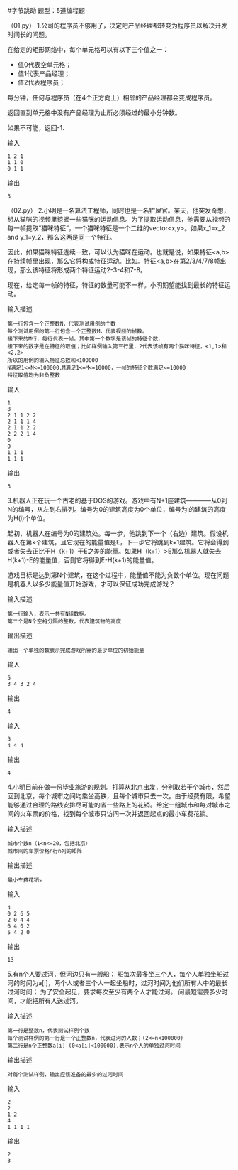 #字节跳动
题型：5道编程题

（01.py）
1.公司的程序员不够用了，决定吧产品经理都转变为程序员以解决开发时间长的问题。

在给定的矩形网络中，每个单元格可以有以下三个值之一：

- 值0代表空单元格；
- 值1代表产品经理；
- 值2代表程序员；

每分钟，任何与程序员（在4个正方向上）相邻的产品经理都会变成程序员。

返回直到单元格中没有产品经理为止所必须经过的最小分钟数。

如果不可能，返回-1.

输入

    1 2 1
    1 1 0 
    0 1 1
输出

	3
（02.py）
2.小明是一名算法工程师，同时也是一名铲屎官。某天，他突发奇想，想从猫咪的视频里挖掘一些猫咪的运动信息。为了提取运动信息，他需要从视频的每一帧提取“猫咪特征”，一个猫咪特征是一个二维的vector<x,y>。如果x_1=x_2 and y_1=y_2，那么这两是同一个特征。

因此，如果猫咪特征连续一致，可以认为猫咪在运动。也就是说，如果特征<a,b>在持续帧里出现，那么它将构成特征运动。比如。特征<a,b>在第2/3/4/7/8帧出现，那么该特征将形成两个特征运动2-3-4和7-8。

现在，给定每一帧的特征，特征的数量可能不一样。小明期望能找到最长的特征运动。

输入描述

    第一行包含一个正整数N，代表测试用例的个数
    每个测试用例的第一行包含一个正整数M，代表视频的帧数。
    接下来的M行，每行代表一帧。其中第一个数字是该帧的特征个数，
    接下来的数字是在特征的取值；比如样例输入第三行里，2代表该帧有两个猫咪特征，<1,1>和<2,2>
    所以的用例的输入特征总数和<100000
    N满足1<=N<=100000,M满足1<=M<=10000，一帧的特征个数满足<=10000
    特征取值均为非负整数

输入

	1
	8
	2 1 1 2 2
	2 1 1 1 4
	2 1 1 2 2
	2 2 2 1 4
	0
	0
	1 1 1
	1 1 1

输出

	3

3.机器人正在玩一个古老的基于DOS的游戏。游戏中有N+1座建筑————从0到N的编号，从左到右排列。编号为0的建筑高度为0个单位，编号为i的建筑的高度为H(i)个单位。

起初，机器人在编号为0的建筑处。每一步，他跳到下一个（右边）建筑。假设机器人在第k个建筑，且它现在的能量值是E，下一步它将跳到k+1建筑。它将会得到或者失去正比于H（k+1）于E之差的能量。如果H（k+1）>E那么机器人就失去H(k+1)-E的能量值，否则它将得到E-H(k+1)的能量值。

游戏目标是达到第N个建筑，在这个过程中，能量值不能为负数个单位。现在问题是机器人以多少能量值开始游戏，才可以保证成功完成游戏？

输入描述
	
	第一行输入，表示一共有N组数据。
	第二个是N个空格分隔的整数，代表建筑物的高度

输出描述

	输出一个单独的数表示完成游戏所需的最少单位的初始能量

输入

	5
	3 4 3 2 4

输出

	4

输入

	3 
	4 4 4

输出

	4

4.小明目前在做一份毕业旅游的规划。打算从北京出发，分别取若干个城市，然后回到北京，每个城市之间均乘坐高铁，且每个城市只去一次。由于经费有限，希望能够通过合理的路线安排尽可能的省一些路上的花销。给定一组城市和每对城市之间的火车票的价格，找到每个城市只访问一次并返回起点的最小车费花销。

输入描述

	城市个数n（1<n<=20，包括北京）
	城市间的车票价格n行n列的矩阵

输出描述

	最小车费花销s

输入

	4
	0 2 6 5
	2 0 4 4
	6 4 0 2
	5 4 2 0

输出

	13

5.有n个人要过河，但河边只有一艘船；
船每次最多坐三个人，每个人单独坐船过河的时间为a[i]，两个人或者三个人一起坐船时，过河时间为他们所有人中的最长过河时间；
为了安全起见，要求每次至少有两个人才能过河。
问最短需要多少时间，才能把所有人送过河。


输入描述

	第一行是整数n，代表测试样例个数
	每个测试样例的第一行是一个正整数n，代表过河的人数；(2<=n<100000)
	第二行是n个正整数a[i] (0<a[i]<100000),表示n个人的单独过河时间

输出描述

	对每个测试样例，输出应该准备的最少的过河时间

输入

	2
	2
	1 2
	4 
	1 1 1 1

输出

	2 
	3
